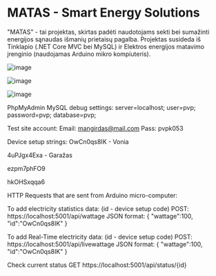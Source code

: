 # MATAS - Smart Energy Solutions
"MATAS" - tai projektas, skirtas padėti naudotojams sekti bei sumažinti energijos sąnaudas išmanių prietaisų pagalba.
Projektas susideda iš Tinklapio (.NET Core MVC bei MySQL) ir Elektros energijos matavimo įrenginio (naudojamas Arduino mikro kompiuteris).

![image](https://user-images.githubusercontent.com/79504320/168589716-b13f8819-ccc5-4579-9615-d027dd409dfe.png)

![image](https://user-images.githubusercontent.com/79504320/168589564-ea63d160-300d-4a72-8b78-05daa16e50f7.png)

![image](https://user-images.githubusercontent.com/79504320/168589594-3436fbca-b62b-49e9-9613-c8678e127bc2.png)

PhpMyAdmin MySQL debug settings: server=localhost; user=pvp; password=pvp; database=pvp;


Test site account:
Email: mangirdas@mail.com
Pass: pvpk053

Device setup strings:
OwCn0qs8IK - Vonia

4uPJgx4Exa - Garažas

ezpm7phFO9

hkOHSxqqa6

HTTP Requests that are sent from Arduino micro-computer:

To add electricity statistics data:
  (id - device setup code)
  POST: https://localhost:5001/api/wattage
  JSON format:
    {
      "wattage":100,
      "id":"OwCn0qs8IK"
    }

To add Real-Time electricity data:
(id - device setup code)
  POST: https://localhost:5001/api/livewattage
  JSON format:
    {
      "wattage":100,
      "id":"OwCn0qs8IK"
    }
    
Check current status
  GET https://localhost:5001/api/status/{id}

